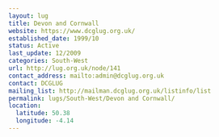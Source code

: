 ```yaml
---
layout: lug
title: Devon and Cornwall
website: https://www.dcglug.org.uk/
established_date: 1999/10
status: Active
last_update: 12/2009
categories: South-West
url: http://lug.org.uk/node/141
contact_address: mailto:admin@dcglug.org.uk
contact: DCGLUG
mailing_list: http://mailman.dcglug.org.uk/listinfo/list
permalink: lugs/South-West/Devon and Cornwall/
location:
  latitude: 50.38
  longitude: -4.14
---
```

